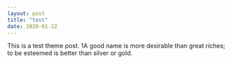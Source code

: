 ```yaml
---
layout: post
title: "test"
date: 2020-01-22
---
```

This is a test theme post. 
1A good name is more desirable than great riches;
    to be esteemed is better than silver or gold.
